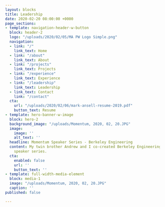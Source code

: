 ```yaml
---
layout: blocks
title: Leadership
date: 2020-02-20 08:00:00 +0000
page_sections:
- template: navigation-header-w-button
  block: header-2
  logo: "/uploads/2020/02/05/MA PW Logo Simple.png"
  navigation:
  - link: "/"
    link_text: Home
  - link: "/about"
    link_text: About
  - link: "/projects"
    link_text: Projects
  - link: "/experience"
    link_text: Experience
  - link: "/leadership"
    link_text: Leadership
  - link_text: Contact
    link: "/contact"
  cta:
    url: "/uploads/2020/02/06/mark-ansell-resume-2019.pdf"
    button_text: Resume
- template: hero-banner-w-image
  block: hero-2
  background_image: "/uploads/Momentum, 2020, 02, 20.JPG"
  image:
    image: ''
    alt_text: ''
  headline: Momentum Speaker Series - Berkeley Engineering
  content: My twin brother Andrew and I co-created Berkeley Engineering's 1st student
    speaker series.
  cta:
    enabled: false
    url: ''
    button_text: ''
- template: full-width-media-element
  block: media-1
  image: "/uploads/Momentum, 2020, 02, 20.JPG"
  caption: ''
published: false

---
```

